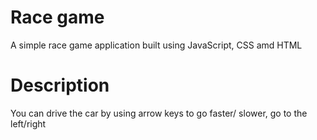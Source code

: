 # Race game

A simple race game application built using JavaScript, CSS amd HTML

# Description

You can drive the car by using arrow keys to go faster/ slower, go to the left/right
